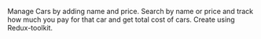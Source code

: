 Manage Cars by adding name and price. Search by name or price and track how much you pay for that car and get total cost of cars.
Create using Redux-toolkit.

